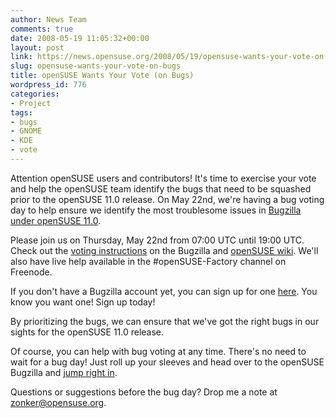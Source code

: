 ```yaml
---
author: News Team
comments: true
date: 2008-05-19 11:05:32+00:00
layout: post
link: https://news.opensuse.org/2008/05/19/opensuse-wants-your-vote-on-bugs/
slug: opensuse-wants-your-vote-on-bugs
title: openSUSE Wants Your Vote (on Bugs)
wordpress_id: 776
categories:
- Project
tags:
- bugs
- GNOME
- KDE
- vote
---
```


Attention openSUSE users and contributors! It's time to exercise your vote and help the openSUSE team identify the bugs that need to be squashed prior to the openSUSE 11.0 release. On May 22nd, we're having a bug voting day to help ensure we identify the most troublesome issues in [Bugzilla under openSUSE 11.0](https://bugzilla.novell.com/enter_bug.cgi?product=openSUSE+11.0).

Please join us on Thursday, May 22nd from 07:00 UTC until 19:00 UTC. Check out the [voting instructions](https://bugzilla.novell.com/page.cgi?id=voting.html) on the Bugzilla and [openSUSE wiki](//en.opensuse.org/Submit_a_Bug#Voting_in_Bugzilla). We'll also have live help available in the #openSUSE-Factory channel on Freenode.

If you don't have a Bugzilla account yet, you can sign up for one [here](//tinyurl.com/655jy4). You know you want one! Sign up today!

By prioritizing the bugs, we can ensure that we've got the right bugs in our sights for the openSUSE 11.0 release.

Of course, you can help with bug voting at any time. There's no need to wait for a bug day! Just roll up your sleeves and head over to the openSUSE Bugzilla and [jump right in](//en.opensuse.org/Submit_a_Bug#Voting_in_Bugzilla).

Questions or suggestions before the bug day? Drop me a note at [zonker@opensuse.org](mailto:zonker@opensuse.org).
